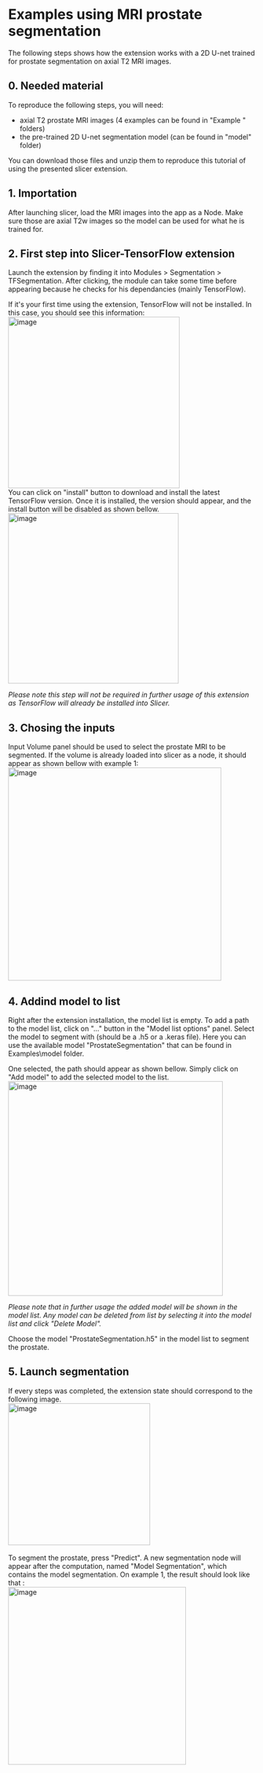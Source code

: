 # Examples using MRI prostate segmentation
The following steps shows how the extension works with a 2D U-net trained for prostate segmentation on axial T2 MRI images.

## 0. Needed material
To reproduce the following steps, you will need:
  -  axial T2 prostate MRI images (4 examples can be found in "Example <N>" folders)
  -  the pre-trained 2D U-net segmentation model (can be found in "model" folder)

You can download those files and unzip them to reproduce this tutorial of using the presented slicer extension.

## 1. Importation
After launching slicer, load the MRI images into the app as a Node. Make sure those are axial T2w images so the model can be used for what he is trained for.

## 2. First step into Slicer-TensorFlow extension
Launch the extension by finding it into Modules > Segmentation > TFSegmentation. After clicking, the module can take some time before appearing because he checks for his dependancies (mainly TensorFlow).

If it's your first time using the extension, TensorFlow will not be installed. In this case, you should see this information: <br />
<img width="349" alt="image" src="https://github.com/VincentMillotMaysounabe/Slicer-TensorFlow/assets/114880539/c656d5fe-f2a8-4e58-8698-3932d51a5075"><br />
You can click on "install" button to download and install the latest TensorFlow version. Once it is installed, the version should appear, and the install button will be disabled as shown bellow.<br />
<img width="347" alt="image" src="https://github.com/VincentMillotMaysounabe/Slicer-TensorFlow/assets/114880539/934cec38-fe55-4101-97aa-b34292c61999"><br />

_Please note this step will not be required in further usage of this extension as TensorFlow will already be installed into Slicer._

## 3. Chosing the inputs
Input Volume panel should be used to select the prostate MRI to be segmented. If the volume is already loaded into slicer as a node, it should appear as shown bellow with example 1:<br />
<img width="434" alt="image" src="https://github.com/VincentMillotMaysounabe/Slicer-TensorFlow/assets/114880539/fe3c2427-a214-46d9-969c-9502d99e93bd"><br />

## 4. Addind model to list
Right after the extension installation, the model list is empty. To add a path to the model list, click on "..." button in the "Model list options" panel. Select the model to segment with (should be a .h5 or a .keras file). Here you can use the available model "ProstateSegmentation" that can be found in Examples\model folder.

One selected, the path should appear as shown bellow. Simply click on "Add model" to add the selected model to the list.<br />
<img width="437" alt="image" src="https://github.com/VincentMillotMaysounabe/Slicer-TensorFlow/assets/114880539/3ad282e9-762e-4a2e-ac22-74983ae1302d"><br />

_Please note that in further usage the added model will be shown in the model list. Any model can be deleted from list by selecting it into the model list and click "Delete Model"._

Choose the model "ProstateSegmentation.h5" in the model list to segment the prostate.

## 5. Launch segmentation
If every steps was completed, the extension state should correspond to the following image. <br />
<img width="289" alt="image" src="https://github.com/VincentMillotMaysounabe/Slicer-TensorFlow/assets/114880539/aa2bd275-35e9-4240-a385-cfd0b35946d2"><br /><br />
To segment the prostate, press "Predict". A new segmentation node will appear after the computation, named "Model Segmentation", which contains the model segmentation. On example 1, the result should look like that :<br />
<img width="362" alt="image" src="https://github.com/VincentMillotMaysounabe/Slicer-TensorFlow/assets/114880539/fb701e7b-e59b-4f34-9f5a-5805f33fd171"><br />
